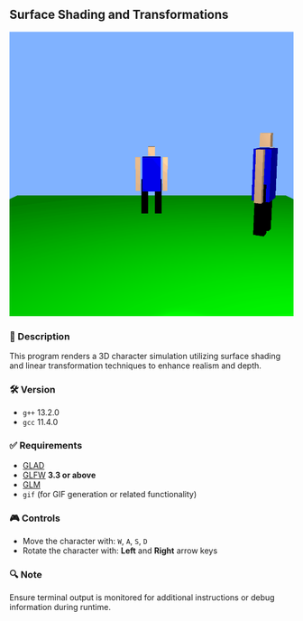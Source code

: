 ## Surface Shading and Transformations
![output gif](A2outputGIF_Halmuhammet.gif)
### 🧱 Description
This program renders a 3D character simulation utilizing surface shading and linear transformation techniques to enhance realism and depth.

### 🛠️ Version
- `g++` 13.2.0  
- `gcc` 11.4.0

### ✅ Requirements
- [GLAD](https://glad.dav1d.de/)
- [GLFW](https://www.glfw.org/) **3.3 or above**
- [GLM](https://github.com/g-truc/glm)
- `gif` (for GIF generation or related functionality)

### 🎮 Controls
- Move the character with: `W`, `A`, `S`, `D`
- Rotate the character with: **Left** and **Right** arrow keys

### 🔍 Note
Ensure terminal output is monitored for additional instructions or debug information during runtime.
